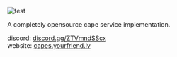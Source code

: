 ![test](https://cdn.discordapp.com/attachments/851371485313892362/851856324873814026/out.gif)

A completely opensource cape service implementation.

discord: [discord.gg/ZTVmndSScx](https://discord.gg/ZTVmndSScx)  
website: [capes.yourfriend.lv](https://capes.yourfriend.lv)